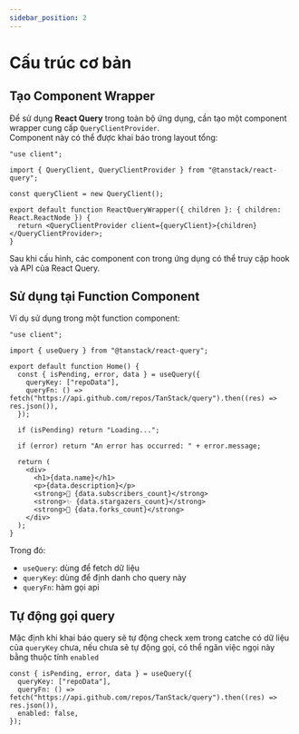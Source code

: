 ```yaml
---
sidebar_position: 2
---
```


# Cấu trúc cơ bản

## Tạo Component Wrapper

Để sử dụng **React Query** trong toàn bộ ứng dụng, cần tạo một component wrapper cung cấp `QueryClientProvider`.  
Component này có thể được khai báo trong layout tổng:

```tsx title="src/components/ReactQueryWrapper.tsx"
"use client";

import { QueryClient, QueryClientProvider } from "@tanstack/react-query";

const queryClient = new QueryClient();

export default function ReactQueryWrapper({ children }: { children: React.ReactNode }) {
  return <QueryClientProvider client={queryClient}>{children}</QueryClientProvider>;
}
```

Sau khi cấu hình, các component con trong ứng dụng có thể truy cập hook và API của React Query.

## Sử dụng tại Function Component

Ví dụ sử dụng trong một function component:

```tsx title="src/app/page.tsx"
"use client";

import { useQuery } from "@tanstack/react-query";

export default function Home() {
  const { isPending, error, data } = useQuery({
    queryKey: ["repoData"],
    queryFn: () => fetch("https://api.github.com/repos/TanStack/query").then((res) => res.json()),
  });

  if (isPending) return "Loading...";

  if (error) return "An error has occurred: " + error.message;

  return (
    <div>
      <h1>{data.name}</h1>
      <p>{data.description}</p>
      <strong>👀 {data.subscribers_count}</strong>
      <strong>✨ {data.stargazers_count}</strong>
      <strong>🍴 {data.forks_count}</strong>
    </div>
  );
}
```

Trong đó:

- `useQuery`: dùng để fetch dữ liệu
- `queryKey`: dùng để định danh cho query này
- `queryFn`: hàm gọi api

## Tự động gọi query

Mặc định khi khai báo query sẽ tự động check xem trong catche có dữ liệu của `queryKey` chưa,
nếu chưa sẽ tự động gọi, có thể ngăn việc ngọi này bằng thuộc tính `enabled`

```tsx
const { isPending, error, data } = useQuery({
  queryKey: ["repoData"],
  queryFn: () => fetch("https://api.github.com/repos/TanStack/query").then((res) => res.json()),
  enabled: false,
});
```
